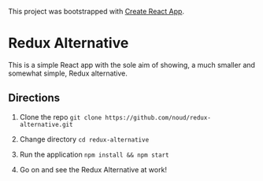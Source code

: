 This project was bootstrapped with [Create React App](https://github.com/facebookincubator/create-react-app).

# Redux Alternative

This is a simple React app with the sole aim of showing, a much smaller and somewhat simple, Redux alternative.

## Directions 
1. Clone the repo
```git clone https://github.com/noud/redux-alternative.git```

2. Change directory 
```cd redux-alternative```

3. Run the application 
```npm install && npm start```

4. Go on and see the Redux Alternative at work!
